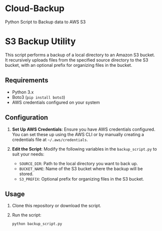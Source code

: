 # Cloud-Backup
Python Script to Backup data to AWS S3 
# S3 Backup Utility

This script performs a backup of a local directory to an Amazon S3 bucket. It recursively uploads files from the specified source directory to the S3 bucket, with an optional prefix for organizing files in the bucket.

## Requirements

- Python 3.x
- Boto3 (`pip install boto3`)
- AWS credentials configured on your system

## Configuration

1. **Set Up AWS Credentials**: Ensure you have AWS credentials configured. You can set these up using the AWS CLI or by manually creating a credentials file at `~/.aws/credentials`.

2. **Edit the Script**: Modify the following variables in the `backup_script.py` to suit your needs:
   - `SOURCE_DIR`: Path to the local directory you want to back up.
   - `BUCKET_NAME`: Name of the S3 bucket where the backup will be stored.
   - `S3_PREFIX`: Optional prefix for organizing files in the S3 bucket.

## Usage

1. Clone this repository or download the script.

2. Run the script:
   ```bash
   python backup_script.py
